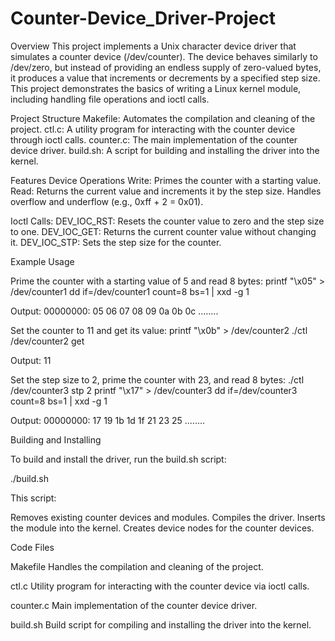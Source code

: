 # Counter-Device_Driver-Project

Overview
This project implements a Unix character device driver that simulates a counter device (/dev/counter). The device behaves similarly to /dev/zero, but instead of providing an endless supply of zero-valued bytes, 
it produces a value that increments or decrements by a specified step size. This project demonstrates the basics of writing a Linux kernel module, including handling file operations and ioctl calls.

Project Structure
Makefile: Automates the compilation and cleaning of the project.
ctl.c: A utility program for interacting with the counter device through ioctl calls.
counter.c: The main implementation of the counter device driver.
build.sh: A script for building and installing the driver into the kernel.

Features
Device Operations
Write: Primes the counter with a starting value.
Read: Returns the current value and increments it by the step size. Handles overflow and underflow (e.g., 0xff + 2 = 0x01).

Ioctl Calls:
DEV_IOC_RST: Resets the counter value to zero and the step size to one.
DEV_IOC_GET: Returns the current counter value without changing it.
DEV_IOC_STP: Sets the step size for the counter.


Example Usage

Prime the counter with a starting value of 5 and read 8 bytes:
printf "\x05" > /dev/counter1
dd if=/dev/counter1 count=8 bs=1 | xxd -g 1

Output:
00000000: 05 06 07 08 09 0a 0b 0c                          ........


Set the counter to 11 and get its value:
printf "\x0b" > /dev/counter2
./ctl /dev/counter2 get

Output:
11

Set the step size to 2, prime the counter with 23, and read 8 bytes:
./ctl /dev/counter3 stp 2
printf "\x17" > /dev/counter3
dd if=/dev/counter3 count=8 bs=1 | xxd -g 1

Output:
00000000: 17 19 1b 1d 1f 21 23 25                          ........


Building and Installing

To build and install the driver, run the build.sh script:

./build.sh

This script:

Removes existing counter devices and modules.
Compiles the driver.
Inserts the module into the kernel.
Creates device nodes for the counter devices.

Code Files

Makefile
Handles the compilation and cleaning of the project.

ctl.c
Utility program for interacting with the counter device via ioctl calls.

counter.c
Main implementation of the counter device driver.

build.sh
Build script for compiling and installing the driver into the kernel.
